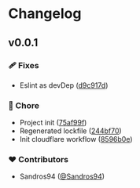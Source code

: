 # Changelog


## v0.0.1


### 🩹 Fixes

- Eslint as devDep ([d9c917d](https://github.com/sandros94/s94.dev/commit/d9c917d))

### 🏡 Chore

- Project init ([75af99f](https://github.com/sandros94/s94.dev/commit/75af99f))
- Regenerated lockfile ([244bf70](https://github.com/sandros94/s94.dev/commit/244bf70))
- Init cloudflare workflow ([8596b0e](https://github.com/sandros94/s94.dev/commit/8596b0e))

### ❤️ Contributors

- Sandros94 ([@Sandros94](http://github.com/Sandros94))

